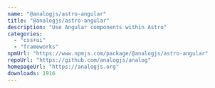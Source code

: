 ```yaml
---
name: "@analogjs/astro-angular"
title: "@analogjs/astro-angular"
description: "Use Angular components within Astro"
categories:
  - "css+ui"
  - "frameworks"
npmUrl: "https://www.npmjs.com/package/@analogjs/astro-angular"
repoUrl: "https://github.com/analogjs/analog"
homepageUrl: "https://analogjs.org"
downloads: 1916
---
```

